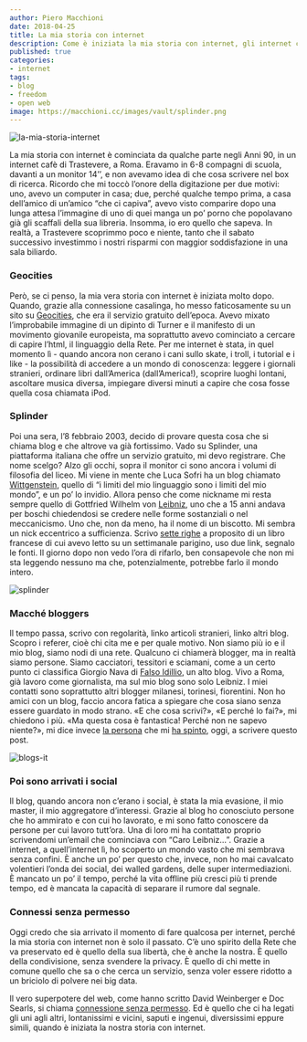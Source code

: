```yaml
---
author: Piero Macchioni
date: 2018-04-25
title: La mia storia con internet
description: Come è iniziata la mia storia con internet, gli internet cafè, geocities, splinder e il primo blog.
published: true
categories:
- internet
tags:
- blog
- freedom
- open web
image: https://macchioni.cc/images/vault/splinder.png
---
```


![la-mia-storia-internet](/images/vault/la-mia-storia-internet.png)

La mia storia con internet è cominciata da qualche parte negli Anni 90, in un internet cafè di Trastevere, a Roma. Eravamo in 6-8 compagni di scuola, davanti a un monitor 14’’, e non avevamo idea di che cosa scrivere nel box di ricerca. Ricordo che mi toccò l’onore della digitazione per due motivi: uno, avevo un computer in casa; due, perché qualche tempo prima, a casa dell’amico di un’amico “che ci capiva”, avevo visto comparire dopo una lunga attesa l’immagine di uno di quei manga un po’ porno che popolavano già gli scaffali della sua libreria. Insomma, io ero quello che sapeva. In realtà, a Trastevere scoprimmo poco e niente, tanto che il sabato successivo investimmo i nostri risparmi con maggior soddisfazione in una sala biliardo.

### Geocities
Però, se ci penso, la mia vera storia con internet è iniziata molto dopo. Quando, grazie alla connessione casalinga, ho messo faticosamente su un sito su [Geocities](https://it.wikipedia.org/wiki/Yahoo!_GeoCities), che era il servizio gratuito dell’epoca. Avevo mixato l’improbabile immagine di un dipinto di Turner e il manifesto di un movimento giovanile europeista, ma soprattutto avevo cominciato a cercare di capire l’html, il linguaggio della Rete.
Per me internet è stata, in quel momento lì - quando ancora non cerano i cani sullo skate, i troll, i tutorial e i like - la possibilità di accedere a un mondo di conoscenza: leggere i giornali stranieri, ordinare libri dall’America (dall’America!), scoprire luoghi lontani, ascoltare musica diversa, impiegare diversi minuti a capire che cosa fosse quella cosa chiamata iPod. 

### Splinder
Poi una sera, l’8 febbraio 2003, decido di provare questa cosa che si chiama blog e che altrove va già fortissimo. Vado su Splinder, una piattaforma italiana che offre un servizio gratuito, mi devo registrare. Che nome scelgo? Alzo gli occhi, sopra il monitor ci sono ancora i volumi di filosofia del liceo. Mi viene in mente che Luca Sofri ha un blog chiamato [Wittgenstein](https://www.wittgenstein.it/), quello di “i limiti del mio linguaggio sono i limiti del mio mondo”, e un po’ lo invidio. Allora penso che come nickname mi resta sempre quello di Gottfried Wilhelm von [Leibniz](http://leibniz.me), uno che a 15 anni andava per boschi chiedendosi se credere nelle forme sostanziali o nel meccanicismo. Uno che, non da meno, ha il nome di un biscotto. Mi sembra un nick eccentrico a sufficienza. Scrivo [sette righe](http://leibniz.me/libri/2003/02/08/Ep%C3%AEtre-%C3%A0-nos-nouveaux-ma%C3%AEtres/) a proposito di un libro francese di cui avevo letto su un settimanale parigino, uso due link, segnalo le fonti. Il giorno dopo non vedo l’ora di rifarlo, ben consapevole che non mi sta leggendo nessuno ma che, potenzialmente, potrebbe farlo il mondo intero. 

![splinder](/images/vault/splinder.png)

### Macché bloggers
Il tempo passa, scrivo con regolarità, linko articoli stranieri, linko altri blog. Scopro i referer, cioè chi cita me e per quale motivo. Non siamo più io e il mio blog, siamo nodi di una rete. Qualcuno ci chiamerà blogger, ma in realtà siamo persone. Siamo cacciatori, tessitori e sciamani, come a un certo punto ci classifica Giorgio Nava di [Falso Idillio](https://books.google.it/books?id=xsPKZZnTImAC&pg=PA172&lpg=PA172&dq=falsoidillio+splinder&source=bl&ots=m4EtR5PMzm&sig=u2_i295yn6ynLe6iKhOkXdtYtrg&hl=it&sa=X&ved=0ahUKEwj2hraHltXaAhVDzKQKHcJLACMQ6AEIKTAA#v=onepage&q=falsoidillio%20splinder&f=false), un alto blog. Vivo a Roma, già lavoro come giornalista, ma sul mio blog sono solo Leibniz. I miei contatti sono soprattutto altri blogger milanesi, torinesi, fiorentini. Non ho amici con un blog, faccio ancora fatica a spiegare che cosa siano senza essere guardato in modo strano. «E che cosa scrivi?», «E perché lo fai?», mi chiedono i più. «Ma questa cosa è fantastica! Perché non ne sapevo niente?», mi dice invece [la persona](http://www.domitillaferrari.com/) che mi [ha spinto](https://lamiastoriaconinternet.it/), oggi, a scrivere questo post.

![blogs-it](/images/vault/blogs-it.png)

### Poi sono arrivati i social
Il blog, quando ancora non c’erano i social, è stata la mia evasione, il mio master, il mio aggregatore d’interessi. Grazie al blog ho conosciuto persone che ho ammirato e con cui ho lavorato, e mi sono fatto conoscere da persone per cui lavoro tutt’ora. Una di loro mi ha contattato proprio scrivendomi un’email che cominciava con “Caro Leibniz…”. 
Grazie a internet, a quell’internet lì, ho scoperto un mondo vasto che mi sembrava senza confini. È anche un po’ per questo che, invece, non ho mai cavalcato volentieri l’onda dei social, dei walled gardens, delle super intermediazioni. È mancato un po’ il tempo, perché la vita offline più cresci più ti prende tempo, ed è mancata la capacità di separare il rumore dal segnale. 

### Connessi senza permesso
Oggi credo che sia arrivato il momento di fare qualcosa per internet, perché la mia storia con internet non è solo il passato. C’è uno spirito della Rete che va preservato ed è quello della sua libertà, che è anche la nostra. È quello della condivisione, senza svendere la  privacy. È quello di chi mette in comune quello che sa o che cerca un servizio, senza voler essere ridotto a un briciolo di polvere nei big data. 

Il vero superpotere del web, come hanno scritto David Weinberger e Doc Searls, si chiama [connessione senza permesso](http://cluetrain.com/newclues/). Ed è quello che ci ha legati gli uni agli altri, lontanissimi e vicini, saputi e ingenui, diversissimi eppure simili, quando è iniziata la nostra storia con internet.

